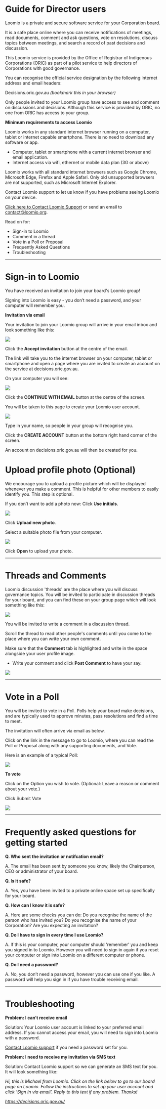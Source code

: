 # Guide for Director users

Loomio is a private and secure software service for your Corporation board.

It is a safe place online where you can receive notifications of meetings, read documents, comment and ask questions, vote on resolutions, discuss topics between meetings, and search a record of past decisions and discussion.

This Loomio service is provided by the Office of Registrar of Indigenous Corporations (ORIC) as part of a pilot service to help directors of Corporations with good governance.

You can recognise the official service designation by the following internet address and email headers:

Decisions.oric.gov.au *(bookmark this in your browser)*

Only people invited to your Loomio group have access to see and comment on discussions and decisions.  Although this service is provided by ORIC, no one from ORIC has access to your group.

****Minimum requirements to access Loomio****

Loomio works in any standard internet browser running on a computer, tablet or internet capable smartphone.  There is no need to download any software or app.

* Computer, tablet or smartphone with a current internet browser and email application.
* Internet access via wifi, ethernet or mobile data plan (3G or above)

Loomio works with all standard internet browsers such as Google Chrome, Microsoft Edge, Firefox and Apple Safari. Only old unsupported browsers are not supported, such as Microsoft Internet Explorer.

Contact Loomio support to let us know if you have problems seeing Loomio on your device.

[Click here to Contact Loomio Support](https://www.loomio.org/contact) or send an email to [contact@loomio.org](mailto:contact@loomio.org).

Read on for:

* Sign-in to Loomio
* Comment in a thread
* Vote in a Poll or Proposal
* Frequently Asked Questions
* Troubleshooting



---

# Sign-in to Loomio

You have received an invitation to join your board's Loomio group!

Signing into Loomio is easy - you don’t need a password, and your computer will remember you.

**Invitation via email**

Your invitation to join your Loomio group will arrive in your email inbox and look something like this:

![](email-invitation.png#width-80)

Click the **Accept invitation** button at the centre of the email.

The link will take you to the internet browser on your computer, tablet or smartphone and open a page where you are invited to create an account on the service at decisions.oric.gov.au.

On your computer you will see:

![](accept-invitation.png#width-80)

Click the **CONTINUE WITH EMAIL** button at the centre of the screen.

You will be taken to this page to create your Loomio user account.

![](create-account.png#width-80)

Type in your name, so people in your group will recognise you.

Click the **CREATE ACCOUNT** button at the bottom right hand corner of the screen.

An account on decisions.oric.gov.au will then be created for you.

# Upload profile photo (Optional)

We encourage you to upload a profile picture which will be displayed whenever you make a comment. This is helpful for other members to easily identify you. This step is optional.

If you don’t want to add a photo now: Click **Use initials**.

![](set-profile-photo.png#width-80)


Click **Upload new photo**.

Select a suitable photo file from your computer.

![](upload-photo.png#width-80)

Click **Open** to upload your photo.

---


# Threads and Comments
Loomio discussion 'threads' are the place where you will discuss governance topics. You will be invited to participate in discussion threads for your board, and you can find these on your group page which will look something like this:

![](thread-robotics-roadshow.png#width-80)

You will be invited to write a comment in a discussion thread.

Scroll the thread to read other people's comments until you come to the place where you can write your own comment.

Make sure that the **Comment** tab is highlighted and write in the space alongside your user profile image.

* Write your comment and click **Post Comment** to have your say.

![](comment.png#width-80)


---


# Vote in a Poll
You will be invited to vote in a Poll.  Polls help your board make decisions, and are typically used to approve minutes, pass resolutions and find a time to meet.

The invitation will often arrive via email as below.

Click on the link in the message to go to Loomio, where you can read the Poll or Proposal along with any supporting documents, and Vote.

Here is an example of a typical Poll:

![](invitation-to-vote.png#width-80)

**To vote**

Click on the Option you wish to vote.
(Optional: Leave a reason or comment about your vote.)

Click Submit Vote

![](vote-form.png#width-80)

---

# Frequently asked questions for getting started
**Q. Who sent the invitation or notifcation email?**

A. The email has been sent by someone you know, likely the Chairperson, CEO or administrator of your board.

**Q. Is it safe?**  

A. Yes, you have been invited to a private online space set up specifically for your board.  

**Q. How can I know it is safe?**

A. Here are some checks you can do:
Do you recognise the name of the person who has invited you?
Do you recognise the name of your Corporation?
Are you expecting an invitation?

**Q. Do I have to sign in every time I use Loomio?**

A. If this is your computer, your computer should 'remember' you and keep you signed in to Loomio. However you will need to sign in again if you reset your computer or sign into Loomio on a different computer or phone.

**Q. Do I need a password?**

A. No, you don’t need a password, however you can use one if you like. A password will help you sign in if you have trouble receiving email.

---

# Troubleshooting

**Problem: I can’t receive email**

Solution: Your Loomio user account is linked to your preferred email address.  If you cannot access your email, you will need to sign into Loomio with a password.

[Contact Loomio support](https://decisions.oric.gov.au/contact) if you need a password set for you.

**Problem: I need to receive my invitation via SMS text**

Solution: Contact Loomio support so we can generate an SMS text for you. It will look something like:

*Hi, this is Michael from Loomio. Click on the link below to go to our board page on Loomio. Follow the instructions to set up your user account and click ‘Sign in via email’. Reply to this text if any problem. Thanks!*

*https://decisions.oric.gov.au/*
